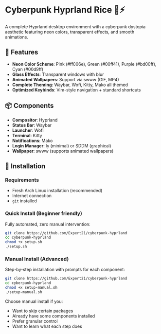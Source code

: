 # Cyberpunk Hyprland Rice 🌆⚡

A complete Hyprland desktop environment with a cyberpunk dystopia aesthetic featuring neon colors, transparent effects, and smooth animations.

## 🎨 Features

- **Neon Color Scheme**: Pink (#ff006e), Green (#00ff41), Purple (#bd00ff), Cyan (#00d9ff)
- **Glass Effects**: Transparent windows with blur
- **Animated Wallpapers**: Support via swww (GIF, MP4)
- **Complete Theming**: Waybar, Wofi, Kitty, Mako all themed
- **Optimized Keybinds**: Vim-style navigation + standard shortcuts

## 📦 Components

- **Compositor**: Hyprland
- **Status Bar**: Waybar
- **Launcher**: Wofi
- **Terminal**: Kitty
- **Notifications**: Mako
- **Login Manager**: ly (minimal) or SDDM (graphical)
- **Wallpaper**: swww (supports animated wallpapers)

## 🚀 Installation

### Requirements

- Fresh Arch Linux installation (recommended)
- Internet connection
- `git` installed

### Quick Install (Beginner friendly)
Fully automated, zero manual intervention:
```bash
git clone https://github.com/Expert21/cyberpunk-hyprland
cd cyberpunk-hyprland
chmod +x setup.sh
./setup.sh
```

### Manual Install (Advanced)
Step-by-step installation with prompts for each component:
```bash
git clone https://github.com/Expert21/cyberpunk-hyprland
cd cyberpunk-hyprland
chmod +x setup-manual.sh
./setup-manual.sh
```

Choose manual install if you:
- Want to skip certain packages
- Already have some components installed
- Prefer granular control
- Want to learn what each step does
